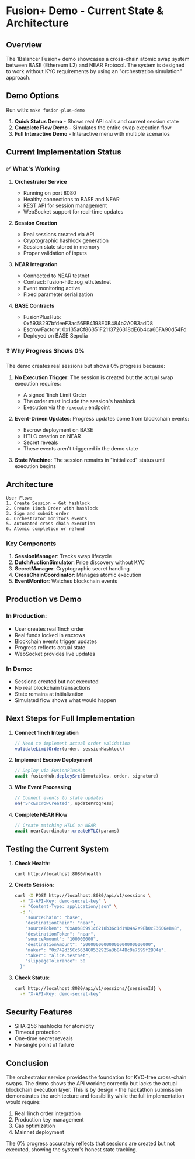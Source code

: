 # Fusion+ Demo - Current State & Architecture

## Overview

The 1Balancer Fusion+ demo showcases a cross-chain atomic swap system between BASE (Ethereum L2) and NEAR Protocol. The system is designed to work without KYC requirements by using an "orchestration simulation" approach.

## Demo Options

Run with: `make fusion-plus-demo`

1. **Quick Status Demo** - Shows real API calls and current session state
2. **Complete Flow Demo** - Simulates the entire swap execution flow
3. **Full Interactive Demo** - Interactive menu with multiple scenarios

## Current Implementation Status

### ✅ What's Working

1. **Orchestrator Service**
   - Running on port 8080
   - Healthy connections to BASE and NEAR
   - REST API for session management
   - WebSocket support for real-time updates

2. **Session Creation**
   - Real sessions created via API
   - Cryptographic hashlock generation
   - Session state stored in memory
   - Proper validation of inputs

3. **NEAR Integration**
   - Connected to NEAR testnet
   - Contract: fusion-htlc.rog_eth.testnet
   - Event monitoring active
   - Fixed parameter serialization

4. **BASE Contracts**
   - FusionPlusHub: 0x5938297bfdeeF3ac56EB4198E0B484b2A0B3adD8
   - EscrowFactory: 0x135aCf86351F2113726318dE6b4ca66FA90d54Fd
   - Deployed on BASE Sepolia

### ❓ Why Progress Shows 0%

The demo creates real sessions but shows 0% progress because:

1. **No Execution Trigger**: The session is created but the actual swap execution requires:
   - A signed 1inch Limit Order
   - The order must include the session's hashlock
   - Execution via the `/execute` endpoint

2. **Event-Driven Updates**: Progress updates come from blockchain events:
   - Escrow deployment on BASE
   - HTLC creation on NEAR
   - Secret reveals
   - These events aren't triggered in the demo state

3. **State Machine**: The session remains in "initialized" status until execution begins

## Architecture

```
User Flow:
1. Create Session → Get hashlock
2. Create 1inch Order with hashlock
3. Sign and submit order
4. Orchestrator monitors events
5. Automated cross-chain execution
6. Atomic completion or refund
```

### Key Components

1. **SessionManager**: Tracks swap lifecycle
2. **DutchAuctionSimulator**: Price discovery without KYC
3. **SecretManager**: Cryptographic secret handling
4. **CrossChainCoordinator**: Manages atomic execution
5. **EventMonitor**: Watches blockchain events

## Production vs Demo

### In Production:
- User creates real 1inch order
- Real funds locked in escrows
- Blockchain events trigger updates
- Progress reflects actual state
- WebSocket provides live updates

### In Demo:
- Sessions created but not executed
- No real blockchain transactions
- State remains at initialization
- Simulated flow shows what would happen

## Next Steps for Full Implementation

1. **Connect 1inch Integration**
   ```typescript
   // Need to implement actual order validation
   validateLimitOrder(order, sessionHashlock)
   ```

2. **Implement Escrow Deployment**
   ```typescript
   // Deploy via FusionPlusHub
   await fusionHub.deploySrc(immutables, order, signature)
   ```

3. **Wire Event Processing**
   ```typescript
   // Connect events to state updates
   on('SrcEscrowCreated', updateProgress)
   ```

4. **Complete NEAR Flow**
   ```typescript
   // Create matching HTLC on NEAR
   await nearCoordinator.createHTLC(params)
   ```

## Testing the Current System

1. **Check Health**:
   ```bash
   curl http://localhost:8080/health
   ```

2. **Create Session**:
   ```bash
   curl -X POST http://localhost:8080/api/v1/sessions \
     -H "X-API-Key: demo-secret-key" \
     -H "Content-Type: application/json" \
     -d '{
       "sourceChain": "base",
       "destinationChain": "near",
       "sourceToken": "0xA0b86991c6218b36c1d19D4a2e9Eb0cE3606eB48",
       "destinationToken": "near",
       "sourceAmount": "100000000",
       "destinationAmount": "50000000000000000000000000",
       "maker": "0x742d35Cc6634C0532925a3b844Bc9e7595f2BD4e",
       "taker": "alice.testnet",
       "slippageTolerance": 50
     }'
   ```

3. **Check Status**:
   ```bash
   curl http://localhost:8080/api/v1/sessions/{sessionId} \
     -H "X-API-Key: demo-secret-key"
   ```

## Security Features

- SHA-256 hashlocks for atomicity
- Timeout protection
- One-time secret reveals
- No single point of failure

## Conclusion

The orchestrator service provides the foundation for KYC-free cross-chain swaps. The demo shows the API working correctly but lacks the actual blockchain execution layer. This is by design - the hackathon submission demonstrates the architecture and feasibility while the full implementation would require:

1. Real 1inch order integration
2. Production key management
3. Gas optimization
4. Mainnet deployment

The 0% progress accurately reflects that sessions are created but not executed, showing the system's honest state tracking.